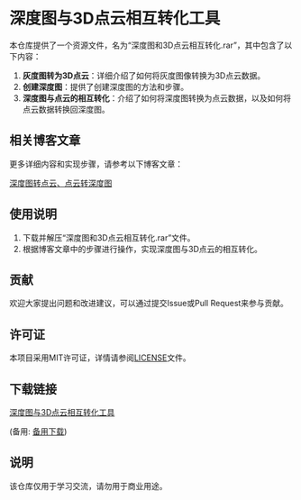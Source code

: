 # 深度图与3D点云相互转化工具

本仓库提供了一个资源文件，名为“深度图和3D点云相互转化.rar”，其中包含了以下内容：

1. **灰度图转为3D点云**：详细介绍了如何将灰度图像转换为3D点云数据。
2. **创建深度图**：提供了创建深度图的方法和步骤。
3. **深度图与点云的相互转化**：介绍了如何将深度图转换为点云数据，以及如何将点云数据转换回深度图。

## 相关博客文章

更多详细内容和实现步骤，请参考以下博客文章：

[深度图转点云、点云转深度图](https://blog.csdn.net/weixin_38566632/article/details/118092691?spm=1001.2014.3001.5502)

## 使用说明

1. 下载并解压“深度图和3D点云相互转化.rar”文件。
2. 根据博客文章中的步骤进行操作，实现深度图与3D点云的相互转化。

## 贡献

欢迎大家提出问题和改进建议，可以通过提交Issue或Pull Request来参与贡献。

## 许可证

本项目采用MIT许可证，详情请参阅[LICENSE](LICENSE)文件。

## 下载链接
[深度图与3D点云相互转化工具](https://pan.quark.cn/s/38a60608f451) 

(备用: [备用下载](https://pan.baidu.com/s/1v6mPMCEUvu7cnlX2o2U0Pg?pwd=1234))

## 说明

该仓库仅用于学习交流，请勿用于商业用途。
